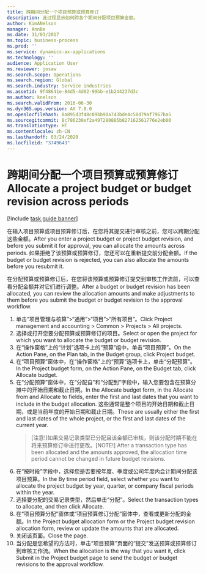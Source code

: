 ```yaml
---
title: 跨期间分配一个项目预算或预算修订
description: 此过程显示如何跨各个期间分配项目预算金额。
author: KimANelson
manager: AnnBe
ms.date: 11/03/2017
ms.topic: business-process
ms.prod: ''
ms.service: dynamics-ax-applications
ms.technology: ''
audience: Application User
ms.reviewer: josaw
ms.search.scope: Operations
ms.search.region: Global
ms.search.industry: Service industries
ms.assetid: 9f48641e-84d5-4d02-99bb-e1b244237d3c
ms.author: knelson
ms.search.validFrom: 2016-06-30
ms.dyn365.ops.version: AX 7.0.0
ms.openlocfilehash: 8a895d3f48c09bb90a743bde4c58d79af7967ba5
ms.sourcegitcommit: 8c786230ef2a497280885b827162561776e2eb00
ms.translationtype: HT
ms.contentlocale: zh-CN
ms.lasthandoff: 03/24/2020
ms.locfileid: "3749643"
---
```

# <a name="allocate-a-project-budget-or-budget-revision-across-periods"></a><span data-ttu-id="d5e26-103">跨期间分配一个项目预算或预算修订</span><span class="sxs-lookup"><span data-stu-id="d5e26-103">Allocate a project budget or budget revision across periods</span></span>

[!include [task guide banner](../../includes/task-guide-banner.md)]

<span data-ttu-id="d5e26-104">在输入项目预算或项目预算修订后，在您将其提交进行审核之前，您可以跨期分配这些金额。</span><span class="sxs-lookup"><span data-stu-id="d5e26-104">After you enter a project budget or project budget revision, and before you submit it for approval, you can allocate the amounts across periods.</span></span> <span data-ttu-id="d5e26-105">如果拒绝了该预算或预算修订，您还可以在重新提交前分配金额。</span><span class="sxs-lookup"><span data-stu-id="d5e26-105">If the budget or budget revision is rejected, you can also allocate the amounts before you resubmit it.</span></span> 

<span data-ttu-id="d5e26-106">在分配预算或预算修订后，在您将该预算或预算修订提交到审核工作流前，可以查看分配金额并对它们进行调整。</span><span class="sxs-lookup"><span data-stu-id="d5e26-106">After a budget or budget revision has been allocated, you can review the allocation amounts and make adjustments to them before you submit the budget or budget revision to the approval workflow.</span></span> 

1. <span data-ttu-id="d5e26-107">单击“项目管理与核算”>“通用”>“项目”>“所有项目”。</span><span class="sxs-lookup"><span data-stu-id="d5e26-107">Click Project management and accounting > Common > Projects > All projects.</span></span> 
2. <span data-ttu-id="d5e26-108">选择或打开您要分配预算或预算修订的项目。</span><span class="sxs-lookup"><span data-stu-id="d5e26-108">Select or open the project for which you want to allocate the budget or budget revision.</span></span> 
3. <span data-ttu-id="d5e26-109">在“操作窗格”上的“计划”选项卡上的“预算”组中，单击“项目预算”。</span><span class="sxs-lookup"><span data-stu-id="d5e26-109">On the Action Pane, on the Plan tab, in the Budget group, click Project budget.</span></span> 
4. <span data-ttu-id="d5e26-110">在“项目预算”窗体中，在“操作窗格”上的“预算”选项卡上，单击“分配预算”。</span><span class="sxs-lookup"><span data-stu-id="d5e26-110">In the Project budget form, on the Action Pane, on the Budget tab, click Allocate budget.</span></span> 
5. <span data-ttu-id="d5e26-111">在“分配预算”窗体中，在“分配自”和“分配到”字段中，输入您要包含在预算分摊中的开始日期和截止日期。</span><span class="sxs-lookup"><span data-stu-id="d5e26-111">In the Allocate budget form, in the Allocate from and Allocate to fields, enter the first and last dates that you want to include in the budget allocation.</span></span> <span data-ttu-id="d5e26-112">这些通常是整个项目的开始日期和截止日期，或是当前年度的开始日期和截止日期。</span><span class="sxs-lookup"><span data-stu-id="d5e26-112">These are usually either the first and last dates of the whole project, or the first and last dates of the current year.</span></span>  
   > <span data-ttu-id="d5e26-113">[注意!]如果交易记录类型已分配且该金额已审核，则该分配时期不能在将来预算修订中进行更改。</span><span class="sxs-lookup"><span data-stu-id="d5e26-113">[NOTE!] After a transaction type has been allocated and the amounts approved, the allocation time period cannot be changed in future budget revisions.</span></span> 
6. <span data-ttu-id="d5e26-114">在“按时段”字段中，选择您是否要按年度、季度或公司年度内会计期间分配该项目预算。</span><span class="sxs-lookup"><span data-stu-id="d5e26-114">In the By time period field, select whether you want to allocate the project budget by year, quarter, or company fiscal periods within the year.</span></span>
7. <span data-ttu-id="d5e26-115">选择要分配的交易记录类型，然后单击“分配”。</span><span class="sxs-lookup"><span data-stu-id="d5e26-115">Select the transaction types to allocate, and then click Allocate.</span></span> 
8. <span data-ttu-id="d5e26-116">在“项目预算分配”窗体或“项目预算修订分配”窗体中，查看或更新分配的金额。</span><span class="sxs-lookup"><span data-stu-id="d5e26-116">In the Project budget allocation form or the Project budget revision allocation form, review or update the amounts that are allocated.</span></span> 
9. <span data-ttu-id="d5e26-117">关闭该页面。</span><span class="sxs-lookup"><span data-stu-id="d5e26-117">Close the page.</span></span>
10. <span data-ttu-id="d5e26-118">当分配是您希望的方法时，单击“项目预算”页面的“提交”发送预算或预算修订到审核工作流。</span><span class="sxs-lookup"><span data-stu-id="d5e26-118">When the allocation is the way that you want it, click Submit in the Project budget page to send the budget or budget revisions to the approval workflow.</span></span>  



